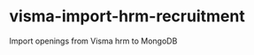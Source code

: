 visma-import-hrm-recruitment
============================

Import openings from Visma hrm to MongoDB
